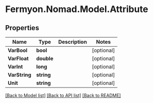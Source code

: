 # Fermyon.Nomad.Model.Attribute

## Properties

Name | Type | Description | Notes
------------ | ------------- | ------------- | -------------
**VarBool** | **bool** |  | [optional] 
**VarFloat** | **double** |  | [optional] 
**VarInt** | **long** |  | [optional] 
**VarString** | **string** |  | [optional] 
**Unit** | **string** |  | [optional] 

[[Back to Model list]](../README.md#documentation-for-models) [[Back to API list]](../README.md#documentation-for-api-endpoints) [[Back to README]](../README.md)

